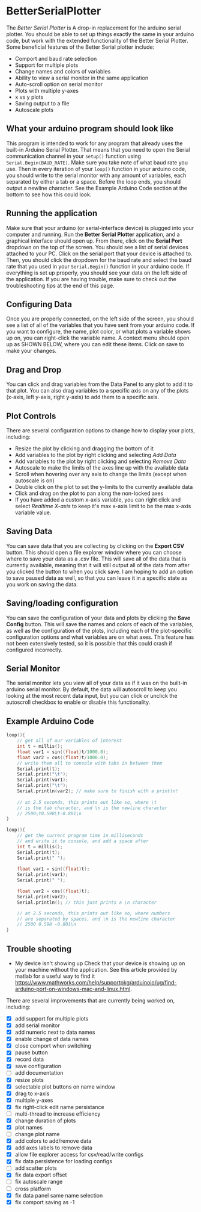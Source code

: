 # BetterSerialPlotter
The *Better Serial Plotter* is A drop-in replacement for the arduino serial plotter. You should be able to set up things exactly the same in your arduino code, but work with the extended functionality of the Better Serial Plotter. Some beneficial features of the Better Serial plotter include:
- Comport and baud rate selection
- Support for multiple plots
- Change names and colors of variables
- Ability to view a serial monitor in the same application
- Auto-scroll option on serial monitor
- Plots with multiple y-axes
- x vs y plots
- Saving output to a file
- Autoscale plots

## What your arduino program should look like
This program is intended to work for any program that already uses the built-in Arduino Serial Plotter. That means that you need to open the Serial communication channel in your `setup()` function using `Serial.Begin(BAUD_RATE)`. Make sure you take note of what baud rate you use. Then in every iteration of your `loop()` function in your arduino code, you should write to the serial monitor with any amount of variables, each separated by either a tab or a space. Before the loop ends, you should output a newline character. See the Example Arduino Code section at the bottom to see how this could look.

## Running the application

Make sure that your arduino (or serial-interface device) is plugged into your computer and running. Run the **Better Serial Plotter** application, and a graphical interface should open up. From there, click on the **Serial Port** dropdown on the top of the screen. You should see a list of serial devices attached to your PC. Click on the serial port that your device is attached to. Then, you should click the dropdown for the baud rate and select the baud rate that you used in your `Serial.Begin()` function in your arduino code. If everything is set up properly, you should see your data on the left side of the application. If you are having trouble, make sure to check out the troubleshooting tips at the end of this page.

## Configuring Data

Once you are properly connected, on the left side of the screen, you should see a list of all of the variables that you have sent from your arduino code. If you want to configure, the name, plot color, or what plots a variable shows up on, you can right-click the variable name. A context menu should open up as SHOWN BELOW, where you can edit these items. Click on save to make your changes. 

## Drag and Drop

You can click and drag variables from the Data Panel to any plot to add it to that plot. You can also drag variables to a specific axis on any of the plots (x-axis, left y-axis, right y-axis) to add them to a specific axis.

## Plot Controls

There are several configuration options to change how to display your plots, including:
- Resize the plot by clicking and dragging the bottom of it
- Add variables to the plot by right clicking and selecting *Add Data*
- Add variables to the plot by right clicking and selecting *Remove Data*
- Autoscale to make the limits of the axes line up with the available data
- Scroll when hovering over any axis to change the limits (except when autoscale is on)
- Double click on the plot to set the y-limits to the currently available data
- Click and drag on the plot to pan along the non-locked axes
- If you have added a custom x-axis variable, you can right click and select *Realtime X-axis* to keep it's max x-axis limit to be the max x-axis variable value.

## Saving Data

You can save data that you are collecting by clicking on the **Export CSV** button. This should open a file explorer window where you can choose where to save your data as a .csv file. This will save all of the data that is currently available, meaning that it will still output all of the data from after you clicked the button to when you click save. I am hoping to add an option to save paused data as well, so that you can leave it in a specific state as you work on saving the data.

## Saving/loading configuration

You can save the configuration of your data and plots by clicking the **Save Config** button. This will save the names and colors of each of the variables, as well as the configuration of the plots, including each of the plot-specific configuration options and what variables are on what axes. This feature has not been extensively tested, so it is possible that this could crash if configured incorrectly.

## Serial Monitor

The serial monitor lets you view all of your data as if it was on the built-in arduino serial monitor. By default, the data will autoscroll to keep you looking at the most recent data input, but you can click or unclick the autoscroll checkbox to enable or disable this functionality.

## Example Arduino Code

```cpp
loop(){
    // get all of our variables of interest
    int t = millis();
    float var1 = sin((float)t/1000.0);
    float var2 = cos((float)t/1000.0);
    // write them all to console with tabs in between them
    Serial.print(t);
    Serial.print("\t");
    Serial.print(var1);
    Serial.print("\t");
    Serial.println(var2); // make sure to finish with a println!
    
    // at 2.5 seconds, this prints out like so, where \t
    // is the tab character, and \n is the newline character
    // 2500\t0.598\t-0.801\n
}
```

```cpp
loop(){
    // get the current program time in milliseconds
    // and write it to console, and add a space after
    int t = millis();
    Serial.print(t);
    Serial.print(" ");
    
    float var1 = sin((float)t);
    Serial.print(var1);
    Serial.print(" ");

    float var2 = cos((float)t);
    Serial.print(var2);
    Serial.println(); // this just prints a \n character

    // at 2.5 seconds, this prints out like so, where numbers
    // are separated by spaces, and \n is the newline character
    // 2500 0.598 -0.801\n
}
```

## Trouble shooting
- My device isn't showing up
Check that your device is showing up on your machine without the application. See this article provided by matlab for a useful way to find it https://www.mathworks.com/help/supportpkg/arduinoio/ug/find-arduino-port-on-windows-mac-and-linux.html.


There are several improvements that are currently being worked on, including:
- [x] add support for multiple plots
- [x] add serial monitor
- [x] add numeric next to data names
- [x] enable change of data names
- [x] close comport when switching
- [x] pause button
- [x] record data
- [x] save configuration
- [ ] add documentation
- [x] resize plots
- [x] selectable plot buttons on name window
- [x] drag to x-axis
- [x] multiple y-axes
- [x] fix right-click edit name persistance
- [ ] multi-thread to increase efficiency
- [x] change duration of plots
- [x] plot names
- [ ] change plot name
- [x] add colors to add/remove data
- [x] add axes labels to remove data
- [x] allow file explorer access for csv/read/write configs
- [x] fix data persistence for loading configs
- [ ] add scatter plots
- [x] fix data export offset
- [ ] fix autoscale range
- [ ] cross platform
- [x] fix data panel same name selection
- [x] fix comport saving as -1